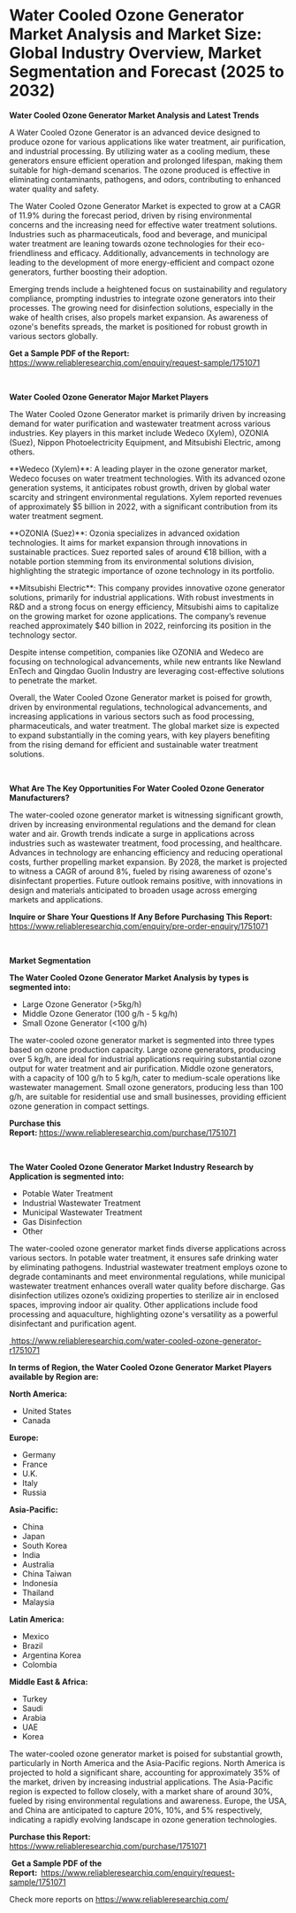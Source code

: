 <p><h1>Water Cooled Ozone Generator Market Analysis and Market Size: Global Industry Overview, Market Segmentation and Forecast (2025 to 2032)</h1></p><p><strong>Water Cooled Ozone Generator Market Analysis and Latest Trends</strong></p>
<p><p>A Water Cooled Ozone Generator is an advanced device designed to produce ozone for various applications like water treatment, air purification, and industrial processing. By utilizing water as a cooling medium, these generators ensure efficient operation and prolonged lifespan, making them suitable for high-demand scenarios. The ozone produced is effective in eliminating contaminants, pathogens, and odors, contributing to enhanced water quality and safety.</p><p>The Water Cooled Ozone Generator Market is expected to grow at a CAGR of 11.9% during the forecast period, driven by rising environmental concerns and the increasing need for effective water treatment solutions. Industries such as pharmaceuticals, food and beverage, and municipal water treatment are leaning towards ozone technologies for their eco-friendliness and efficacy. Additionally, advancements in technology are leading to the development of more energy-efficient and compact ozone generators, further boosting their adoption.</p><p>Emerging trends include a heightened focus on sustainability and regulatory compliance, prompting industries to integrate ozone generators into their processes. The growing need for disinfection solutions, especially in the wake of health crises, also propels market expansion. As awareness of ozone's benefits spreads, the market is positioned for robust growth in various sectors globally.</p></p>
<p><strong>Get a Sample PDF of the Report:&nbsp;</strong> <a href="https://www.reliableresearchiq.com/enquiry/request-sample/1751071?utm_campaign=3006&utm_medium=2&utm_source=Github&utm_content=ia&utm_term=10042025&utm_id=water-cooled-ozone-generator">https://www.reliableresearchiq.com/enquiry/request-sample/1751071</a></p>
<p>&nbsp;</p>
<p><strong>Water Cooled Ozone Generator Major Market Players</strong></p>
<p><p>The Water Cooled Ozone Generator market is primarily driven by increasing demand for water purification and wastewater treatment across various industries. Key players in this market include Wedeco (Xylem), OZONIA (Suez), Nippon Photoelectricity Equipment, and Mitsubishi Electric, among others.</p><p>**Wedeco (Xylem)**: A leading player in the ozone generator market, Wedeco focuses on water treatment technologies. With its advanced ozone generation systems, it anticipates robust growth, driven by global water scarcity and stringent environmental regulations. Xylem reported revenues of approximately $5 billion in 2022, with a significant contribution from its water treatment segment.</p><p>**OZONIA (Suez)**: Ozonia specializes in advanced oxidation technologies. It aims for market expansion through innovations in sustainable practices. Suez reported sales of around €18 billion, with a notable portion stemming from its environmental solutions division, highlighting the strategic importance of ozone technology in its portfolio.</p><p>**Mitsubishi Electric**: This company provides innovative ozone generator solutions, primarily for industrial applications. With robust investments in R&D and a strong focus on energy efficiency, Mitsubishi aims to capitalize on the growing market for ozone applications. The company’s revenue reached approximately $40 billion in 2022, reinforcing its position in the technology sector.</p><p>Despite intense competition, companies like OZONIA and Wedeco are focusing on technological advancements, while new entrants like Newland EnTech and Qingdao Guolin Industry are leveraging cost-effective solutions to penetrate the market. </p><p>Overall, the Water Cooled Ozone Generator market is poised for growth, driven by environmental regulations, technological advancements, and increasing applications in various sectors such as food processing, pharmaceuticals, and water treatment. The global market size is expected to expand substantially in the coming years, with key players benefiting from the rising demand for efficient and sustainable water treatment solutions.</p></p>
<p>&nbsp;</p>
<p><strong>What Are The Key Opportunities For Water Cooled Ozone Generator Manufacturers?</strong></p>
<p><p>The water-cooled ozone generator market is witnessing significant growth, driven by increasing environmental regulations and the demand for clean water and air. Growth trends indicate a surge in applications across industries such as wastewater treatment, food processing, and healthcare. Advances in technology are enhancing efficiency and reducing operational costs, further propelling market expansion. By 2028, the market is projected to witness a CAGR of around 8%, fueled by rising awareness of ozone's disinfectant properties. Future outlook remains positive, with innovations in design and materials anticipated to broaden usage across emerging markets and applications.</p></p>
<p><strong>Inquire or Share Your Questions If Any Before Purchasing This Report:</strong> <a href="https://www.reliableresearchiq.com/enquiry/pre-order-enquiry/1751071?utm_campaign=3006&utm_medium=2&utm_source=Github&utm_content=ia&utm_term=10042025&utm_id=water-cooled-ozone-generator">https://www.reliableresearchiq.com/enquiry/pre-order-enquiry/1751071</a></p>
<p>&nbsp;</p>
<p><strong>Market Segmentation</strong></p>
<p><strong>The Water Cooled Ozone Generator Market Analysis by types is segmented into:</strong></p>
<p><ul><li>Large Ozone Generator (>5kg/h)</li><li>Middle Ozone Generator (100 g/h - 5 kg/h)</li><li>Small Ozone Generator (<100 g/h)</li></ul></p>
<p><p>The water-cooled ozone generator market is segmented into three types based on ozone production capacity. Large ozone generators, producing over 5 kg/h, are ideal for industrial applications requiring substantial ozone output for water treatment and air purification. Middle ozone generators, with a capacity of 100 g/h to 5 kg/h, cater to medium-scale operations like wastewater management. Small ozone generators, producing less than 100 g/h, are suitable for residential use and small businesses, providing efficient ozone generation in compact settings.</p></p>
<p><strong>Purchase this Report:&nbsp;</strong><a href="https://www.reliableresearchiq.com/purchase/1751071?utm_campaign=3006&utm_medium=2&utm_source=Github&utm_content=ia&utm_term=10042025&utm_id=water-cooled-ozone-generator">https://www.reliableresearchiq.com/purchase/1751071</a></p>
<p>&nbsp;</p>
<p><strong>The Water Cooled Ozone Generator Market Industry Research by Application is segmented into:</strong></p>
<p><ul><li>Potable Water Treatment</li><li>Industrial Wastewater Treatment</li><li>Municipal Wastewater Treatment</li><li>Gas Disinfection</li><li>Other</li></ul></p>
<p><p>The water-cooled ozone generator market finds diverse applications across various sectors. In potable water treatment, it ensures safe drinking water by eliminating pathogens. Industrial wastewater treatment employs ozone to degrade contaminants and meet environmental regulations, while municipal wastewater treatment enhances overall water quality before discharge. Gas disinfection utilizes ozone’s oxidizing properties to sterilize air in enclosed spaces, improving indoor air quality. Other applications include food processing and aquaculture, highlighting ozone's versatility as a powerful disinfectant and purification agent.</p></p>
<p><a href="https://www.reliableresearchiq.com/water-cooled-ozone-generator-r1751071?utm_campaign=3006&utm_medium=2&utm_source=Github&utm_content=ia&utm_term=10042025&utm_id=water-cooled-ozone-generator">&nbsp;https://www.reliableresearchiq.com/water-cooled-ozone-generator-r1751071</a></p>
<p><strong>In terms of Region, the Water Cooled Ozone Generator Market Players available by Region are:</strong></p>
<p>
    <p> <strong> North America: </strong>
        <ul>
            <li>United States</li>
            <li>Canada</li>
        </ul>
        </p> 
    <p> <strong> Europe: </strong>
        <ul>
            <li>Germany</li>
            <li>France</li>
            <li>U.K.</li>
            <li>Italy</li>
            <li>Russia</li>
        </ul>
        </p> 
    <p> <strong> Asia-Pacific: </strong>
        <ul>
            <li>China</li>
            <li>Japan</li>
            <li>South Korea</li>
            <li>India</li>
            <li>Australia</li>
            <li>China Taiwan</li>
            <li>Indonesia</li>
            <li>Thailand</li>
            <li>Malaysia</li>
        </ul>
        </p> 
    <p> <strong> Latin America: </strong>
        <ul>
            <li>Mexico</li>
            <li>Brazil</li>
            <li>Argentina Korea</li>
            <li>Colombia</li>
        </ul>
        </p> 
    <p> <strong> Middle East & Africa: </strong>
        <ul>
            <li>Turkey</li>
            <li>Saudi</li>
            <li>Arabia</li>
            <li>UAE</li>
            <li>Korea</li>
        </ul>
    </p>
    </p>
<p><p>The water-cooled ozone generator market is poised for substantial growth, particularly in North America and the Asia-Pacific regions. North America is projected to hold a significant share, accounting for approximately 35% of the market, driven by increasing industrial applications. The Asia-Pacific region is expected to follow closely, with a market share of around 30%, fueled by rising environmental regulations and awareness. Europe, the USA, and China are anticipated to capture 20%, 10%, and 5% respectively, indicating a rapidly evolving landscape in ozone generation technologies.</p></p>
<p><strong>Purchase this Report: </strong><a href="https://www.reliableresearchiq.com/purchase/1751071?utm_campaign=3006&utm_medium=2&utm_source=Github&utm_content=ia&utm_term=10042025&utm_id=water-cooled-ozone-generator">https://www.reliableresearchiq.com/purchase/1751071</a></p>
<p>&nbsp;<strong>Get a Sample PDF of the Report:&nbsp;&nbsp;</strong><a href="https://www.reliableresearchiq.com/enquiry/request-sample/1751071?utm_campaign=3006&utm_medium=2&utm_source=Github&utm_content=ia&utm_term=10042025&utm_id=water-cooled-ozone-generator">https://www.reliableresearchiq.com/enquiry/request-sample/1751071</a></p>
<p><strong></strong></p>
<p>Check more reports on <a href="https://www.reliableresearchiq.com/?utm_campaign=3006&utm_medium=2&utm_source=Github&utm_content=ia&utm_term=10042025&utm_id=water-cooled-ozone-generator">https://www.reliableresearchiq.com/</a></p>